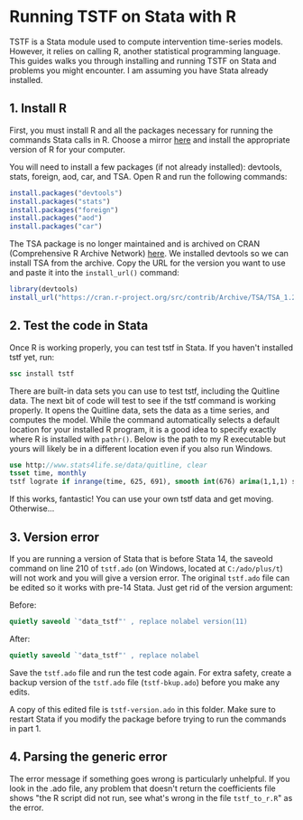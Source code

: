 # Running TSTF on Stata with R

TSTF is a Stata module used to compute intervention time-series models. However, it relies on calling R, another statistical programming language. This guides walks you through installing and running TSTF on Stata and problems you might encounter. I am assuming you have Stata already installed.

## 1. Install R

First, you must install R and all the packages necessary for running the commands Stata calls in R. Choose a mirror [here](https://cran.r-project.org/mirrors.html) and install the appropriate version of R for your computer.

You will need to install a few packages (if not already installed): devtools, stats, foreign, aod, car, and TSA. Open R and run the following commands:

```R
install.packages("devtools")
install.packages("stats")
install.packages("foreign")
install.packages("aod")
install.packages("car")
```

The TSA package is no longer maintained and is archived on CRAN (Comprehensive R Archive Network) [here](https://cran.r-project.org/src/contrib/Archive/TSA/). We installed devtools so we can install TSA from the archive. Copy the URL for the version you want to use and paste it into the `install_url()` command:

```R
library(devtools)
install_url("https://cran.r-project.org/src/contrib/Archive/TSA/TSA_1.2.tar.gz")
```

## 2. Test the code in Stata

Once R is working properly, you can test tstf in Stata. If you haven't installed tstf yet, run:

```Stata
ssc install tstf
```

There are built-in data sets you can use to test tstf, including the Quitline data. The next bit of code will test to see if the tstf command is working properly. It opens the Quitline data, sets the data as a time series, and computes the model. While the command automatically selects a default location for your installed R program, it is a good idea to specify exactly where R is installed with `pathr()`. Below is the path to my R executable but yours will likely be in a different location even if you also run Windows.

```Stata
use http://www.stats4life.se/data/quitline, clear
tsset time, monthly
tstf lograte if inrange(time, 625, 691), smooth int(676) arima(1,1,1) sarima(1,0,0,12) pathr("C:/Program Files/R/R-3.6.1/bin/R.exe")
```

If this works, fantastic! You can use your own tstf data and get moving. Otherwise...

## 3. Version error

If you are running a version of Stata that is before Stata 14, the saveold command on line 210 of `tstf.ado` (on Windows, located at `C:/ado/plus/t`) will not work and you will give a version error. The original `tstf.ado` file can be edited so it works with pre-14 Stata. Just get rid of the version argument:

Before:

```Stata
quietly saveold `"data_tstf"' , replace nolabel version(11)
```

After:

```Stata
quietly saveold `"data_tstf"' , replace nolabel
```

Save the `tstf.ado` file and run the test code again. For extra safety, create a backup version of the `tstf.ado` file (`tstf-bkup.ado`) before you make any edits.

A copy of this edited file is `tstf-version.ado` in this folder. Make sure to restart Stata if you modify the package before trying to run the commands in part 1.

## 4. Parsing the generic error

The error message if something goes wrong is particularly unhelpful. If you look in the .ado file, any problem that doesn't return the coefficients file shows "the R script did not run, see what's wrong in the file `tstf_to_r.R`" as the error.
